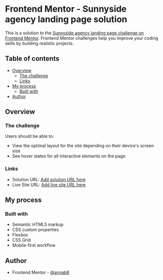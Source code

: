 # Frontend Mentor - Sunnyside agency landing page solution

This is a solution to the [Sunnyside agency landing page challenge on Frontend Mentor](https://www.frontendmentor.io/challenges/sunnyside-agency-landing-page-7yVs3B6ef). Frontend Mentor challenges help you improve your coding skills by building realistic projects.

## Table of contents

- [Overview](#overview)
  - [The challenge](#the-challenge)
  - [Links](#links)
- [My process](#my-process)
  - [Built with](#built-with)
- [Author](#author)

## Overview

### The challenge

Users should be able to:

- View the optimal layout for the site depending on their device's screen size
- See hover states for all interactive elements on the page

### Links

- Solution URL: [Add solution URL here](https://www.frontendmentor.io/solutions/responsive-landing-page-ucY70UqO5)
- Live Site URL: [Add live site URL here](https://annab6.github.io/FM_9-sunnyside-agency-landing-page-/)

## My process

### Built with

- Semantic HTML5 markup
- CSS custom properties
- Flexbox
- CSS Grid
- Mobile-first workflow

## Author

- Frontend Mentor - [@annab6](https://www.frontendmentor.io/profile/annab6)

